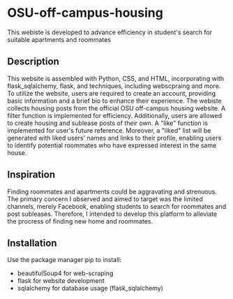# OSU-off-campus-housing
This webiste is developed to advance efficiency in student's search for suitable apartments and roommates
## Description
This website is assembled with Python, CSS, and HTML, incorporating with flask_sqlalchemy, flask, and techniques, including webscpraing and more. To utilize the website, users are required to create an account, providing basic information and a brief bio to enhance their experience. The webiste collects housing posts from the official OSU off-campus housing website. A filter function is implemented for efficiency. Additionally, users are allowed to create housing and sublease posts of their own. A "like" function is implemented for user's future reference. Moreover, a "liked" list will be generated with liked users' names and links to their profile, enabling users to identify potential roommates who have expressed interest in the same house.
## Inspiration
Finding roommates and apartments could be aggravating and strenuous. The primary concern I observed and aimed to target was the limited channels, merely Facebook, enabling students to search for roommates and post subleases. Therefore, I intended to develop this platform to alleviate the procress of finding new home and roommates. 
## Installation
Use the package manager pip to install:
  * beautifulSoup4 for web-scraping
  * flask for website development
  * sqlalchemy for database usage (flask_sqlalchemy)
